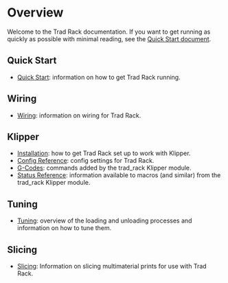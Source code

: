 # Overview

Welcome to the Trad Rack documentation. If you want to get running as
quickly as possible with minimal reading, see the
[Quick Start document](Quick_Start.md).

## Quick Start
- [Quick Start](Quick_Start.md): information on how to get
  Trad Rack running.

## Wiring
- [Wiring](Wiring.md): information on wiring for Trad Rack.

## Klipper
- [Installation](klipper/Installation.md): how to get Trad Rack set up
  to work with Klipper.
- [Config Reference](klipper/Config_Reference.md): config settings for
  Trad Rack.
- [G-Codes](klipper/G-Codes.md): commands added by the trad_rack
  Klipper module.
- [Status Reference](klipper/Status_Reference.md): information
  available to macros (and similar) from the trad_rack Klipper module.

## Tuning
- [Tuning](Tuning.md): overview of the loading and unloading
  processes and information on how to tune them.

## Slicing
- [Slicing](slicing/Slicing.md): Information on slicing multimaterial
  prints for use with Trad Rack.
